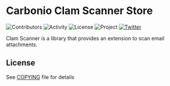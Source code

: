 # Carbonio Clam Scanner Store

![Contributors](https://img.shields.io/github/contributors/zextras/carbonio-clam-scanner-store "Contributors")
![Activity](https://img.shields.io/github/commit-activity/m/zextras/carbonio-clam-scanner-store "Activity") ![License](https://img.shields.io/badge/license-GPL%202-green
"License")
![Project](https://img.shields.io/badge/project-carbonio-informational
"Project")
[![Twitter](https://img.shields.io/twitter/url/https/twitter.com/zextras.svg?style=social&label=Follow%20%40zextras)](https://twitter.com/zextras)

Clam Scanner is a library that provides an extension to scan email attachments.

## License

See [COPYING](COPYING) file for details
